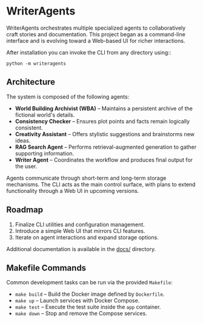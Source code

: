 # WriterAgents

WriterAgents orchestrates multiple specialized agents to collaboratively craft stories and documentation. This project began as a command-line interface and is evolving toward a Web-based UI for richer interactions.

After installation you can invoke the CLI from any directory using::

    python -m writeragents

## Architecture

The system is composed of the following agents:

- **World Building Archivist (WBA)** – Maintains a persistent archive of the fictional world's details.
- **Consistency Checker** – Ensures plot points and facts remain logically consistent.
- **Creativity Assistant** – Offers stylistic suggestions and brainstorms new ideas.
- **RAG Search Agent** – Performs retrieval-augmented generation to gather supporting information.
- **Writer Agent** – Coordinates the workflow and produces final output for the user.

Agents communicate through short-term and long-term storage mechanisms. The CLI acts as the main control surface, with plans to extend functionality through a Web UI in upcoming versions.

## Roadmap

1. Finalize CLI utilities and configuration management.
2. Introduce a simple Web UI that mirrors CLI features.
3. Iterate on agent interactions and expand storage options.

Additional documentation is available in the [docs/](docs/) directory.

## Makefile Commands

Common development tasks can be run via the provided `Makefile`:

- `make build` – Build the Docker image defined by `Dockerfile`.
- `make up` – Launch services with Docker Compose.
- `make test` – Execute the test suite inside the `app` container.
- `make down` – Stop and remove the Compose services.
